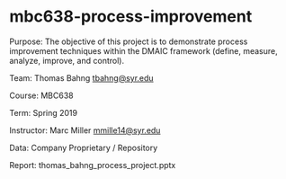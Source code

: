 # mbc638-process-improvement

Purpose: The objective of this project is to demonstrate process improvement techniques within the DMAIC framework (define, measure, analyze, improve, and control).

Team: Thomas Bahng <tbahng@syr.edu>

Course: MBC638

Term: Spring 2019

Instructor: Marc Miller <mmille14@syr.edu>

Data: Company Proprietary / Repository

Report: thomas_bahng_process_project.pptx
